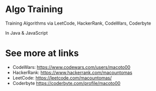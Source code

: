 # Algo Training 

Training Algorithms via LeetCode, HackerRank, CodeWars, Coderbyte

In Java & JavaScript

# See more at links

- CodeWars: https://www.codewars.com/users/macoto00
- HackerRank: https://www.hackerrank.com/macountomas
- LeetCode: https://leetcode.com/macountomas/
- Coderbyte https://coderbyte.com/profile/macoto00

